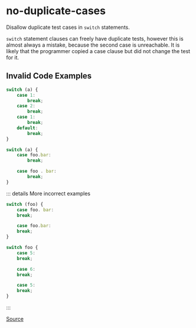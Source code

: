<!--
 generated docs file, do not edit by hand, see xtask/docgen 
-->
# no-duplicate-cases

Disallow duplicate test cases in `switch` statements.

`switch` statement clauses can freely have duplicate tests, however this is almost always a mistake, because
the second case is unreachable. It is likely that the programmer copied a case clause but did not change the test for it.

## Invalid Code Examples

```js
switch (a) {
    case 1:
        break;
    case 2:
        break;
    case 1:
        break;
    default:
        break;
}
```

```js
switch (a) {
    case foo.bar:
        break;

    case foo . bar:
        break;
}
```

::: details More incorrect examples

```js
switch (foo) {
    case foo. bar:
    break;

    case foo.bar:
    break;
}
```

```js
switch foo {
    case 5:
    break;

    case 6:
    break;

    case 5:
    break;
}
```
:::

[Source](https://github.com/rslint/rslint/tree/master/crates/rslint_core/src/groups/errors/no_duplicate_cases.rs)